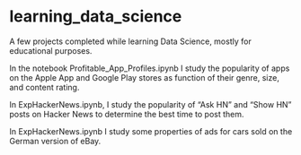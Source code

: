 # learning_data_science
A few projects completed while learning Data Science, mostly for educational purposes.

In the notebook Profitable_App_Profiles.ipynb I study the popularity of apps on the Apple App and Google Play stores as function of their genre, size, and content rating. 

In ExpHackerNews.ipynb, I study the popularity of “Ask HN” and “Show HN” posts on Hacker News to determine the best time to post them.

In ExpHackerNews.ipynb I study some properties of ads for cars sold on the German version of eBay.
